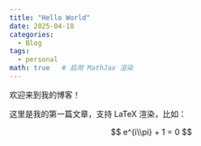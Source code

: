 ```yaml
---
title: "Hello World"
date: 2025-04-18
categories:
  - Blog
tags:
  - personal
math: true   # 启用 MathJax 渲染
---
```


欢迎来到我的博客！

这里是我的第一篇文章，支持 LaTeX 渲染，比如：

$$
e^{i\\pi} + 1 = 0
$$
